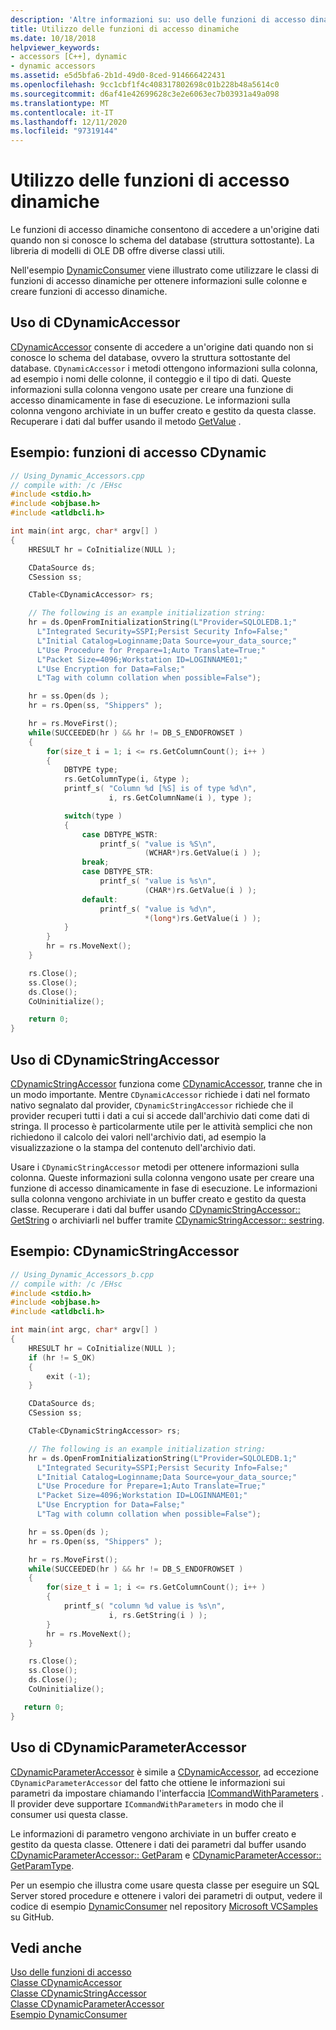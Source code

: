 ```yaml
---
description: 'Altre informazioni su: uso delle funzioni di accesso dinamiche'
title: Utilizzo delle funzioni di accesso dinamiche
ms.date: 10/18/2018
helpviewer_keywords:
- accessors [C++], dynamic
- dynamic accessors
ms.assetid: e5d5bfa6-2b1d-49d0-8ced-914666422431
ms.openlocfilehash: 9cc1cbf1f4c408317802698c01b228b48a5614c0
ms.sourcegitcommit: d6af41e42699628c3e2e6063ec7b03931a49a098
ms.translationtype: MT
ms.contentlocale: it-IT
ms.lasthandoff: 12/11/2020
ms.locfileid: "97319144"
---
```

# <a name="using-dynamic-accessors"></a>Utilizzo delle funzioni di accesso dinamiche

Le funzioni di accesso dinamiche consentono di accedere a un'origine dati quando non si conosce lo schema del database (struttura sottostante). La libreria di modelli di OLE DB offre diverse classi utili.

Nell'esempio [DynamicConsumer](https://github.com/Microsoft/VCSamples/tree/master/VC2008Samples/ATL/OLEDB/Consumer/DynamicConsumer) viene illustrato come utilizzare le classi di funzioni di accesso dinamiche per ottenere informazioni sulle colonne e creare funzioni di accesso dinamiche.

## <a name="using-cdynamicaccessor"></a>Uso di CDynamicAccessor

[CDynamicAccessor](../../data/oledb/cdynamicaccessor-class.md) consente di accedere a un'origine dati quando non si conosce lo schema del database, ovvero la struttura sottostante del database. `CDynamicAccessor` i metodi ottengono informazioni sulla colonna, ad esempio i nomi delle colonne, il conteggio e il tipo di dati. Queste informazioni sulla colonna vengono usate per creare una funzione di accesso dinamicamente in fase di esecuzione. Le informazioni sulla colonna vengono archiviate in un buffer creato e gestito da questa classe. Recuperare i dati dal buffer usando il metodo [GetValue](./cdynamicaccessor-class.md#getvalue) .

## <a name="example-cdynamic-accessors"></a>Esempio: funzioni di accesso CDynamic

```cpp
// Using_Dynamic_Accessors.cpp
// compile with: /c /EHsc
#include <stdio.h>
#include <objbase.h>
#include <atldbcli.h>

int main(int argc, char* argv[] )
{
    HRESULT hr = CoInitialize(NULL );

    CDataSource ds;
    CSession ss;

    CTable<CDynamicAccessor> rs;

    // The following is an example initialization string:
    hr = ds.OpenFromInitializationString(L"Provider=SQLOLEDB.1;"
      L"Integrated Security=SSPI;Persist Security Info=False;"
      L"Initial Catalog=Loginname;Data Source=your_data_source;"
      L"Use Procedure for Prepare=1;Auto Translate=True;"
      L"Packet Size=4096;Workstation ID=LOGINNAME01;"
      L"Use Encryption for Data=False;"
      L"Tag with column collation when possible=False");

    hr = ss.Open(ds );
    hr = rs.Open(ss, "Shippers" );

    hr = rs.MoveFirst();
    while(SUCCEEDED(hr ) && hr != DB_S_ENDOFROWSET )
    {
        for(size_t i = 1; i <= rs.GetColumnCount(); i++ )
        {
            DBTYPE type;
            rs.GetColumnType(i, &type );
            printf_s( "Column %d [%S] is of type %d\n",
                      i, rs.GetColumnName(i ), type );

            switch(type )
            {
                case DBTYPE_WSTR:
                    printf_s( "value is %S\n",
                              (WCHAR*)rs.GetValue(i ) );
                break;
                case DBTYPE_STR:
                    printf_s( "value is %s\n",
                              (CHAR*)rs.GetValue(i ) );
                default:
                    printf_s( "value is %d\n",
                              *(long*)rs.GetValue(i ) );
            }
        }
        hr = rs.MoveNext();
    }

    rs.Close();
    ss.Close();
    ds.Close();
    CoUninitialize();

    return 0;
}
```

## <a name="using-cdynamicstringaccessor"></a>Uso di CDynamicStringAccessor

[CDynamicStringAccessor](../../data/oledb/cdynamicstringaccessor-class.md) funziona come [CDynamicAccessor](../../data/oledb/cdynamicaccessor-class.md), tranne che in un modo importante. Mentre `CDynamicAccessor` richiede i dati nel formato nativo segnalato dal provider, `CDynamicStringAccessor` richiede che il provider recuperi tutti i dati a cui si accede dall'archivio dati come dati di stringa. Il processo è particolarmente utile per le attività semplici che non richiedono il calcolo dei valori nell'archivio dati, ad esempio la visualizzazione o la stampa del contenuto dell'archivio dati.

Usare i `CDynamicStringAccessor` metodi per ottenere informazioni sulla colonna. Queste informazioni sulla colonna vengono usate per creare una funzione di accesso dinamicamente in fase di esecuzione. Le informazioni sulla colonna vengono archiviate in un buffer creato e gestito da questa classe. Recuperare i dati dal buffer usando [CDynamicStringAccessor:: GetString](./cdynamicstringaccessor-class.md#getstring) o archiviarli nel buffer tramite [CDynamicStringAccessor:: sestring](./cdynamicstringaccessor-class.md#setstring).

## <a name="example-cdynamicstringaccessor"></a>Esempio: CDynamicStringAccessor

```cpp
// Using_Dynamic_Accessors_b.cpp
// compile with: /c /EHsc
#include <stdio.h>
#include <objbase.h>
#include <atldbcli.h>

int main(int argc, char* argv[] )
{
    HRESULT hr = CoInitialize(NULL );
    if (hr != S_OK)
    {
        exit (-1);
    }

    CDataSource ds;
    CSession ss;

    CTable<CDynamicStringAccessor> rs;

    // The following is an example initialization string:
    hr = ds.OpenFromInitializationString(L"Provider=SQLOLEDB.1;"
      L"Integrated Security=SSPI;Persist Security Info=False;"
      L"Initial Catalog=Loginname;Data Source=your_data_source;"
      L"Use Procedure for Prepare=1;Auto Translate=True;"
      L"Packet Size=4096;Workstation ID=LOGINNAME01;"
      L"Use Encryption for Data=False;"
      L"Tag with column collation when possible=False");

    hr = ss.Open(ds );
    hr = rs.Open(ss, "Shippers" );

    hr = rs.MoveFirst();
    while(SUCCEEDED(hr ) && hr != DB_S_ENDOFROWSET )
    {
        for(size_t i = 1; i <= rs.GetColumnCount(); i++ )
        {
            printf_s( "column %d value is %s\n",
                      i, rs.GetString(i ) );
        }
        hr = rs.MoveNext();
    }

    rs.Close();
    ss.Close();
    ds.Close();
    CoUninitialize();

   return 0;
}
```

## <a name="using-cdynamicparameteraccessor"></a>Uso di CDynamicParameterAccessor

[CDynamicParameterAccessor](../../data/oledb/cdynamicparameteraccessor-class.md) è simile a [CDynamicAccessor](../../data/oledb/cdynamicaccessor-class.md), ad eccezione `CDynamicParameterAccessor` del fatto che ottiene le informazioni sui parametri da impostare chiamando l'interfaccia [ICommandWithParameters](/sql/relational-databases/native-client-ole-db-interfaces/icommandwithparameters) . Il provider deve supportare `ICommandWithParameters` in modo che il consumer usi questa classe.

Le informazioni di parametro vengono archiviate in un buffer creato e gestito da questa classe. Ottenere i dati dei parametri dal buffer usando [CDynamicParameterAccessor:: GetParam](./cdynamicparameteraccessor-class.md#getparam) e [CDynamicParameterAccessor:: GetParamType](./cdynamicparameteraccessor-class.md#getparamtype).

Per un esempio che illustra come usare questa classe per eseguire un SQL Server stored procedure e ottenere i valori dei parametri di output, vedere il codice di esempio [DynamicConsumer](https://github.com/Microsoft/VCSamples/tree/master/VC2008Samples/ATL/OLEDB/Consumer/DynamicConsumer) nel repository [Microsoft VCSamples](https://github.com/Microsoft/VCSamples) su GitHub.

## <a name="see-also"></a>Vedi anche

[Uso delle funzioni di accesso](../../data/oledb/using-accessors.md)<br/>
[Classe CDynamicAccessor](../../data/oledb/cdynamicaccessor-class.md)<br/>
[Classe CDynamicStringAccessor](../../data/oledb/cdynamicstringaccessor-class.md)<br/>
[Classe CDynamicParameterAccessor](../../data/oledb/cdynamicparameteraccessor-class.md)<br/>
[Esempio DynamicConsumer](https://github.com/Microsoft/VCSamples/tree/master/VC2008Samples/ATL/OLEDB/Consumer/DynamicConsumer)
